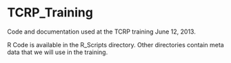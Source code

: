 TCRP_Training
=============

Code and documentation used at the TCRP training June 12, 2013.

R Code is available in the R_Scripts directory.  Other directories contain meta data that we will use in the training.